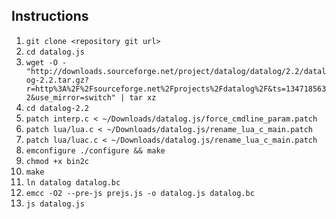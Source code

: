 Instructions
------------

1. ``git clone <repository git url>``
1. ``cd datalog.js``
1. ``wget -O - "http://downloads.sourceforge.net/project/datalog/datalog/2.2/datalog-2.2.tar.gz?r=http%3A%2F%2Fsourceforge.net%2Fprojects%2Fdatalog%2F&ts=1347185632&use_mirror=switch" | tar xz``
1. ``cd datalog-2.2``
1. ``patch interp.c < ~/Downloads/datalog.js/force_cmdline_param.patch``
1. ``patch lua/lua.c < ~/Downloads/datalog.js/rename_lua_c_main.patch``
1. ``patch lua/luac.c < ~/Downloads/datalog.js/rename_lua_c_main.patch``
1. ``emconfigure ./configure && make``
1. ``chmod +x bin2c``
1. ``make``
1. ``ln datalog datalog.bc``
1. ``emcc -O2 --pre-js prejs.js -o datalog.js datalog.bc``
1. ``js datalog.js``
